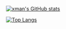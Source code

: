 [![xman's GitHub stats](https://github-readme-stats.vercel.app/api?username=xman213&theme=dark)](https://lead-tool.win)



[![Top Langs](https://github-readme-stats.vercel.app/api/top-langs/?username=xman213&theme=dark)](https://lead-tool.win)
